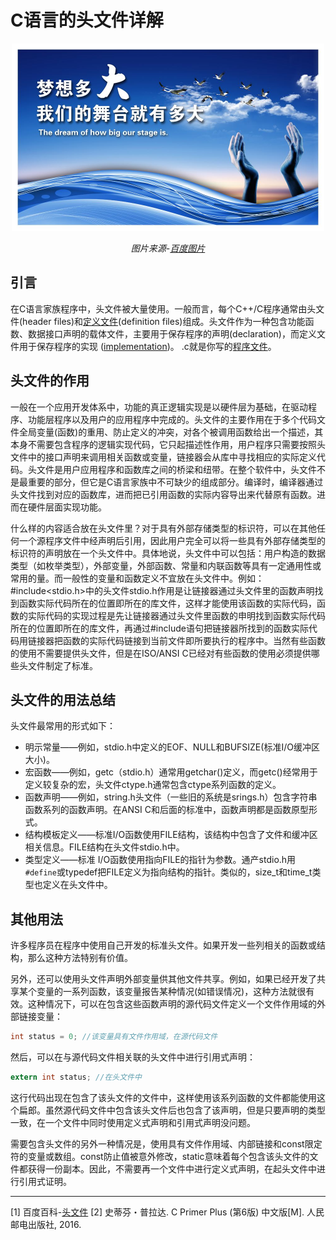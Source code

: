 # C语言的头文件详解

<center>

<img src="image\梦想多大舞台有多大.jpg" width="500">

*图片来源-[百度图片](https://image.baidu.com/search/detail?ct=503316480&z=0&ipn=d&word=%E6%A2%A6%E6%83%B3&step_word=&hs=0&pn=10&spn=0&di=26131487470&pi=0&rn=1&tn=baiduimagedetail&is=0%2C0&istype=2&ie=utf-8&oe=utf-8&in=&cl=2&lm=-1&st=-1&cs=2799343383%2C734237379&os=403819182%2C2700552718&simid=3358972886%2C148765420&adpicid=0&lpn=0&ln=1959&fr=&fmq=1497047172603_R&fm=result&ic=0&s=undefined&se=&sme=&tab=0&width=&height=&face=undefined&ist=&jit=&cg=&bdtype=0&oriquery=&objurl=http%3A%2F%2Fpic.58pic.com%2F58pic%2F17%2F76%2F68%2F33g58PICn7K_1024.jpg&fromurl=ippr_z2C%24qAzdH3FAzdH3Fooo_z%26e3Bcbrtv_z%26e3Bv54AzdH3FziwgkwgAzdH3F800mmbnn_z%26e3Bip4s&gsm=0&rpstart=0&rpnum=0)*

</center>

## 引言

在C语言家族程序中，头文件被大量使用。一般而言，每个C++/C程序通常由头文件(header files)和[定义文件](http://baike.baidu.com/item/%E5%AE%9A%E4%B9%89%E6%96%87%E4%BB%B6)(definition files)组成。头文件作为一种包含功能函数、数据接口声明的载体文件，主要用于保存程序的声明(declaration)，而定义文件用于保存程序的实现 ([implementation](http://baike.baidu.com/item/implementation))。 .c就是你写的[程序文件](http://baike.baidu.com/item/%E7%A8%8B%E5%BA%8F%E6%96%87%E4%BB%B6)。

## 头文件的作用

一般在一个应用开发体系中，功能的真正逻辑实现是以硬件层为基础，在驱动程序、功能层程序以及用户的应用程序中完成的。头文件的主要作用在于多个代码文件全局变量(函数)的重用、防止定义的冲突，对各个被调用函数给出一个描述，其本身不需要包含程序的逻辑实现代码，它只起描述性作用，用户程序只需要按照头文件中的接口声明来调用相关函数或变量，链接器会从库中寻找相应的实际定义代码。头文件是用户应用程序和函数库之间的桥梁和纽带。在整个软件中，头文件不是最重要的部分，但它是C语言家族中不可缺少的组成部分。编译时，编译器通过头文件找到对应的函数库，进而把已引用函数的实际内容导出来代替原有函数。进而在硬件层面实现功能。

什么样的内容适合放在头文件里？对于具有外部存储类型的标识符，可以在其他任何一个源程序文件中经声明后引用，因此用户完全可以将一些具有外部存储类型的标识符的声明放在一个头文件中。具体地说，头文件中可以包括：用户构造的数据类型（如枚举类型），外部变量，外部函数、常量和内联函数等具有一定通用性或常用的量。而一般性的变量和函数定义不宜放在头文件中。例如：#include<stdio.h>中的头文件stdio.h作用是让链接器通过头文件里的函数声明找到函数实际代码所在的位置即所在的库文件，这样才能使用该函数的实际代码，函数的实际代码的实现过程是先让链接器通过头文件里函数的申明找到函数实际代码所在的位置即所在的库文件，再通过#include语句把链接器所找到的函数实际代码用链接器把函数的实际代码链接到当前文件即所要执行的程序中。当然有些函数的使用不需要提供头文件，但是在ISO/ANSI C已经对有些函数的使用必须提供哪些头文件制定了标准。

## 头文件的用法总结

头文件最常用的形式如下：

- 明示常量——例如，stdio.h中定义的EOF、NULL和BUFSIZE(标准I/O缓冲区大小)。
- 宏函数——例如，getc（stdio.h）通常用getchar()定义，而getc()经常用于定义较复杂的宏，头文件ctype.h通常包含ctype系列函数的定义。
- 函数声明——例如，string.h头文件（一些旧的系统是srings.h）包含字符串函数系列的函数声明。在ANSI C和后面的标准中，函数声明都是函数原型形式。
- 结构模板定义——标准I/O函数使用FILE结构，该结构中包含了文件和缓冲区相关信息。FILE结构在头文件stdio.h中。
- 类型定义——标准	I/O函数使用指向FILE的指针为参数。通产stdio.h用`#define`或typedef把FILE定义为指向结构的指针。类似的，size_t和time_t类型也定义在头文件中。

## 其他用法

许多程序员在程序中使用自己开发的标准头文件。如果开发一些列相关的函数或结构，那么这种方法特别有价值。

另外，还可以使用头文件声明外部变量供其他文件共享。例如，如果已经开发了共享某个变量的一系列函数，该变量报告某种情况(如错误情况)，这种方法就很有效。这种情况下，可以在包含这些函数声明的源代码文件定义一个文件作用域的外部链接变量：

```c
int status = 0; //该变量具有文件作用域，在源代码文件
```

然后，可以在与源代码文件相关联的头文件中进行引用式声明：

```c
extern int status; //在头文件中
```

这行代码出现在包含了该头文件的文件中，这样使用该系列函数的文件都能使用这个扁郎。虽然源代码文件中包含该头文件后也包含了该声明，但是只要声明的类型一致，在一个文件中同时使用定义式声明和引用式声明没问题。

需要包含头文件的另外一种情况是，使用具有文件作用域、内部链接和const限定符的变量或数组。const防止值被意外修改，static意味着每个包含该头文件的文件都获得一份副本。因此，不需要再一个文件中进行定义式声明，在起头文件中进行引用式证明。

----

[1] 百度百科-[头文件](http://baike.baidu.com/link?url=tXQLGLXteQqTincjZ1A7v9euoEwfwbqSv5lmEspv7LDHPsUc9IRHJ8fV6JGJSiW04VskCduvN4eK7ZszvFDt6rc0gY2tY18MA5l0Exl28IJEPltif5_qdrnRs3NOBd4U) 
[2] 史蒂芬・普拉达. C Primer Plus (第6版) 中文版[M]. 人民邮电出版社, 2016.